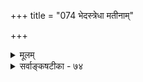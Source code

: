 +++
title = "074 भेदस्त्रेधा मतीनाम्"

+++
<details><summary>मूलम्</summary>

भेदस्त्रेधा मतीनां ह्युपधिनियमितैरानुकूल्यादिधर्मैस्तस्यैवात्यन्तहानेर्निरुपधिकसुखस्तादृशो धीविकासः ।  
निस्सीमब्रह्मतत्त्वानुभवभवमहाह्लाददुग्धार्णवेऽस्मिन् निश्शेषैश्वर्यजीवानुभवरसभरो बिन्दुभावोपलभ्यः ॥ ७४ ॥
</details>

<details><summary>सर्वाङ्कषटीका - ७४</summary>

सुखस्य केवलदुःखाभावरूपत्वासंभवं प्रकारान्तरेण विशदयति-भेद इत्यादिना । उपधिनिय- **मितैः** = कर्मरूपोपाधिभिः व्यवस्थापितैः **आनुकूल्यादिधर्मैः** = आनुकूल्यप्रातिकूल्यौदासीन्यरूपावस्थाभिः त्रेधा **हि** = त्रिविधो हि भेदः **मतीनाम्** = चेतनबुद्धीनाम् अनुभवसिद्धः । **तस्य** = तादृशोपाधेः अत्यन्त - **हानेरेव** = संपूर्णनाशादेव **तादृशः** = अनिर्वचनीयः **धीविकासः** = बुद्धेर्विकासः **निरवधिकसुखः** =अवधिशून्यसुखस्वरूपो भवति । अयमेव मुक्तिरुच्यते । अस्मिन् **निस्सीमब्रह्मतत्त्वानुभवभवमहाह्लाददुग्धार्णवे** = निस्सीमं यत् ब्रह्मतत्त्वम्, तस्यानुभवेन जातः यः **महाह्लादः** = महानानन्दः, तादृशेऽस्मिन् परमानन्दसागरे **निश्शेषैश्वर्यजीवानुभवरसभरः** = चतुर्मुखैश्वर्यपर्यन्तस्यैश्वर्यस्य, कैवल्यरूपजीवस्वरूपानन्दानुभवस्य चानुभवेन जायमानानन्दातिशयः **बिन्दुभावोपलभ्यः** = बिन्दुवदुपलभ्यो भवेत् । कैवल्यानन्दस्य ब्रह्मानन्दस्य च तारतम्यं तादृशं ग्राह्यम् । ब्रह्मानन्दानुभवो नाम कः ? धर्मभूतेन ज्ञानेन ब्रह्मानन्दस्य विषयीकरणं वा ? ब्रह्मस्वरूपस्य विषयीकरणं वा ? अन्यचेतनगतानन्दस्यान्येन विषयीकरणं कथम् ? अविभागाधिकरणस्य विषयः कः? कश्चाभावाधिकरणस्य ? इत्यादिकं पूर्वमेव (जीव. 61) विस्तरेण विचारितम् ॥ ७४ ॥
</details>
